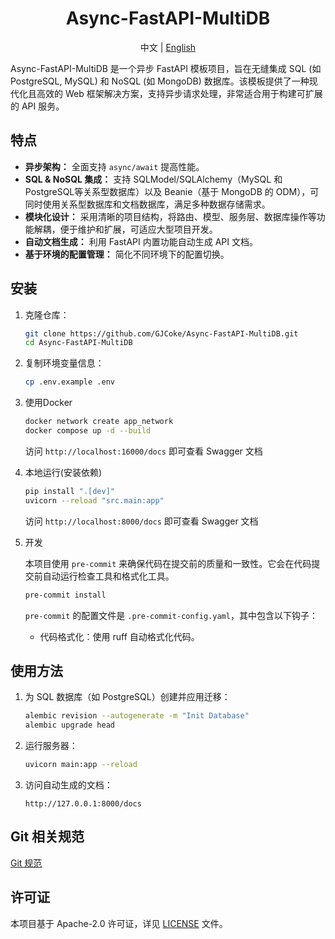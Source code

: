 <div align="center">
	<h1>Async-FastAPI-MultiDB</h1>
  <span>中文 | <a href="./README-EN.md">English</a></span>
</div>

Async-FastAPI-MultiDB 是一个异步 FastAPI 模板项目，旨在无缝集成 SQL (如 PostgreSQL, MySQL) 和 NoSQL (如 MongoDB) 数据库。该模板提供了一种现代化且高效的 Web 框架解决方案，支持异步请求处理，非常适合用于构建可扩展的 API 服务。

## 特点
- **异步架构：** 全面支持 `async/await` 提高性能。
- **SQL & NoSQL 集成：** 支持 SQLModel/SQLAlchemy（MySQL 和 PostgreSQL等关系型数据库）以及 Beanie（基于 MongoDB 的 ODM），可同时使用关系型数据库和文档数据库，满足多种数据存储需求。
- **模块化设计：** 采用清晰的项目结构，将路由、模型、服务层、数据库操作等功能解耦，便于维护和扩展，可适应大型项目开发。
- **自动文档生成：** 利用 FastAPI 内置功能自动生成 API 文档。
- **基于环境的配置管理：** 简化不同环境下的配置切换。

## 安装
1. 克隆仓库：
    ```bash
    git clone https://github.com/GJCoke/Async-FastAPI-MultiDB.git
    cd Async-FastAPI-MultiDB
    ```
2. 复制环境变量信息：
    ```bash
    cp .env.example .env
    ```
3. 使用Docker
    ```bash
    docker network create app_network
    docker compose up -d --build
    ```
   访问 `http://localhost:16000/docs` 即可查看 Swagger 文档

4. 本地运行(安装依赖)
    ```bash
    pip install ".[dev]"
    uvicorn --reload "src.main:app"
    ```
   访问 `http://localhost:8000/docs` 即可查看 Swagger 文档
5. 开发

    本项目使用 `pre-commit` 来确保代码在提交前的质量和一致性。它会在代码提交前自动运行检查工具和格式化工具。
    ```bash
    pre-commit install
    ```
    `pre-commit` 的配置文件是 `.pre-commit-config.yaml`，其中包含以下钩子：
    - 代码格式化：使用 ruff 自动格式化代码。

## 使用方法
1. 为 SQL 数据库（如 PostgreSQL）创建并应用迁移：
    ```bash
    alembic revision --autogenerate -m "Init Database"
    alembic upgrade head
    ```
2. 运行服务器：
    ```bash
    uvicorn main:app --reload
    ```
3. 访问自动生成的文档：
    ```
    http://127.0.0.1:8000/docs
    ```

## Git 相关规范
<span><a href="./docs/GIT.md">Git 规范</a></span>

## 许可证
本项目基于 Apache-2.0 许可证，详见 [LICENSE](LICENSE) 文件。
